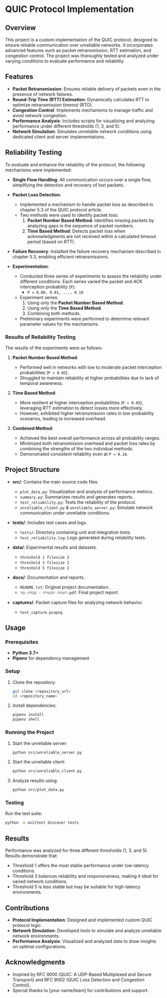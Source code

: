 # QUIC Protocol Implementation

## Overview
This project is a custom implementation of the QUIC protocol, designed to ensure reliable communication over unreliable networks. It incorporates advanced features such as packet retransmission, RTT estimation, and congestion control. The project was thoroughly tested and analyzed under varying conditions to evaluate performance and reliability.

## Features
- **Packet Retransmission**: Ensures reliable delivery of packets even in the presence of network failures.
- **Round-Trip Time (RTT) Estimation**: Dynamically calculates RTT to optimize retransmission timeout (RTO).
- **Congestion Control**: Implements mechanisms to manage traffic and avoid network congestion.
- **Performance Analysis**: Includes scripts for visualizing and analyzing performance under different thresholds (1, 3, and 5).
- **Network Simulation**: Simulates unreliable network conditions using dedicated client and server implementations.

## Reliability Testing
To evaluate and enhance the reliability of the protocol, the following mechanisms were implemented:

- **Single Flow Handling**: All communication occurs over a single flow, simplifying the detection and recovery of lost packets.

- **Packet Loss Detection**:
  - Implemented a mechanism to handle packet loss as described in chapter 5.3 of the QUIC protocol article.
  - Two methods were used to identify packet loss:
    1. **Packet Number Based Method**: Identifies missing packets by analyzing gaps in the sequence of packet numbers.
    2. **Time Based Method**: Detects packet loss when acknowledgments are not received within a calculated timeout period (based on RTT).

- **Failure Recovery**: Installed the failure recovery mechanism described in chapter 5.3, enabling efficient retransmissions.

- **Experimentation**:
  - Conducted three series of experiments to assess the reliability under different conditions. Each series varied the packet and ACK interception probability (`P`):
    - `P = 0.00, 0.01, ..., 0.10`
  - Experiment series:
    1. Using only the **Packet Number Based Method**.
    2. Using only the **Time Based Method**.
    3. Combining both methods.
  - Preliminary experiments were performed to determine relevant parameter values for the mechanisms.

### Results of Reliability Testing
The results of the experiments were as follows:

1. **Packet Number Based Method**:
   - Performed well in networks with low to moderate packet interception probabilities (`P < 0.05`).
   - Struggled to maintain reliability at higher probabilities due to lack of temporal awareness.

2. **Time Based Method**:
   - More resilient at higher interception probabilities (`P > 0.05`), leveraging RTT estimation to detect losses more effectively.
   - However, exhibited higher retransmission rates in low-probability scenarios, leading to increased overhead.

3. **Combined Method**:
   - Achieved the best overall performance across all probability ranges.
   - Minimized both retransmission overhead and packet loss rates by combining the strengths of the two individual methods.
   - Demonstrated consistent reliability even at `P = 0.10`.

## Project Structure
- **src/**: Contains the main source code files.
  - `plot_data.py`: Visualization and analysis of performance metrics.
  - `summary.py`: Summarizes results and generates reports.
  - `test_reliability.py`: Tests the reliability of the protocol.
  - `unreliable_client.py` & `unreliable_server.py`: Simulate network communication under unreliable conditions.

- **tests/**: Includes test cases and logs.
  - `tests/`: Directory containing unit and integration tests.
  - `test_reliability.log`: Logs generated during reliability tests.

- **data/**: Experimental results and datasets.
  - `threshold 1 filesize 2`
  - `threshold 3 filesize 2`
  - `threshold 5 filesize 2`

- **docs/**: Documentation and reports.
  - `README.txt`: Original project documentation.
  - `רשתות תקשורת - עבודת גמר.pdf`: Final project report.

- **captures/**: Packet capture files for analyzing network behavior.
  - `test_capture.pcapng`

## Usage
### Prerequisites
- **Python 3.7+**
- **Pipenv** for dependency management

### Setup
1. Clone the repository:
   ```bash
   git clone <repository_url>
   cd <repository_name>
   ```

2. Install dependencies:
   ```bash
   pipenv install
   pipenv shell
   ```

### Running the Project
1. Start the unreliable server:
   ```bash
   python src/unreliable_server.py
   ```

2. Start the unreliable client:
   ```bash
   python src/unreliable_client.py
   ```

3. Analyze results using:
   ```bash
   python src/plot_data.py
   ```

### Testing
Run the test suite:
```bash
python -m unittest discover tests
```

## Results
Performance was analyzed for three different thresholds (1, 3, and 5). Results demonstrate that:
- Threshold 1 offers the most stable performance under low-latency conditions.
- Threshold 3 balances reliability and responsiveness, making it ideal for varied network conditions.
- Threshold 5 is less stable but may be suitable for high-latency environments.

## Contributions
- **Protocol Implementation**: Designed and implemented custom QUIC protocol logic.
- **Network Simulation**: Developed tools to simulate and analyze unreliable network environments.
- **Performance Analysis**: Visualized and analyzed data to draw insights on optimal configurations.


## Acknowledgments
- Inspired by RFC 9000 (QUIC: A UDP-Based Multiplexed and Secure Transport) and RFC 9002 (QUIC Loss Detection and Congestion Control).
- Special thanks to [your name/team] for contributions and support.


